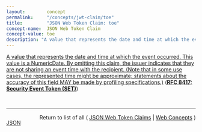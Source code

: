 ```yaml
---
layout:        concept
permalink:     "/concepts/jwt-claim/toe"
title:         "JSON Web Token Claim: toe"
concept-name:  JSON Web Token Claim
concept-value: toe
description: "A value that represents the date and time at which the event occurred. This value is a NumericDate. By omitting this claim, the issuer indicates that they are not sharing an event time with the recipient. (Note that in some use cases, the represented time might be approximate; statements about the accuracy of this field MAY be made by profiling specifications.)"
---
```


[A value that represents the date and time at which the event occurred. This value is a NumericDate. By omitting this claim, the issuer indicates that they are not sharing an event time with the recipient. (Note that in some use cases, the represented time might be approximate; statements about the accuracy of this field MAY be made by profiling specifications.)](https://datatracker.ietf.org/doc/html/rfc8417#section-2.2 "Read documentation for JSON Web Token Claim &#34;toe&#34;") (**[RFC 8417: Security Event Token (SET)](/specs/IETF/RFC/8417 "This specification defines the Security Event Token (SET) data structure. A SET describes statements of fact from the perspective of an issuer about a subject. These statements of fact represent an event that occurred directly to or about a security subject, for example, a statement about the issuance or revocation of a token on behalf of a subject. This specification is intended to enable representing security- and identity-related events. A SET is a JSON Web Token (JWT), which can be optionally signed and/or encrypted. SETs can be distributed via protocols such as HTTP.")**)

<br/>
<hr/>

<p style="float : left"><a href="./toe.json" title="JSON representing this particular Web Concept value">JSON</a></p>
<p style="text-align: right">Return to list of all ( <a href="../jwt-claim/">JSON Web Token Claims</a> | <a href="../">Web Concepts</a> )</p>
